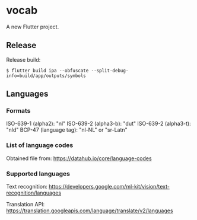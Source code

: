 # vocab

A new Flutter project.

## Release

Release build: 

    $ flutter build ipa --obfuscate --split-debug-info=build/app/outputs/symbols

## Languages

### Formats

ISO-639-1 (alpha2): "nl"
ISO-639-2 (alpha3-b): "dut"
ISO-639-2 (alpha3-t): "nld"
BCP-47 (language tag): "nl-NL" or "sr-Latn"

### List of language codes

Obtained file from: https://datahub.io/core/language-codes

### Supported languages

Text recognition: https://developers.google.com/ml-kit/vision/text-recognition/languages

Translation API: https://translation.googleapis.com/language/translate/v2/languages

